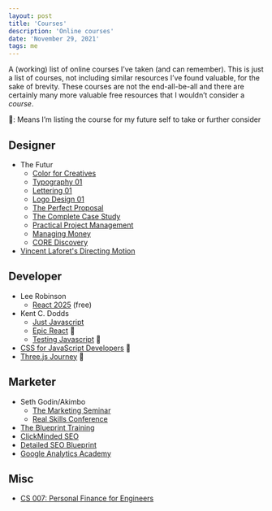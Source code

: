 ```yaml
---
layout: post
title: 'Courses'
description: 'Online courses'
date: 'November 29, 2021'
tags: me
---
```


A (working) list of online courses I’ve taken (and can remember). This is just a list of courses, not including similar resources I’ve found valuable, for the sake of brevity. These courses are not the end-all-be-all and there are certainly many more valuable free resources that I wouldn’t consider a _course_.

📕: Means I’m listing the course for my future self to take or further consider

## Designer
- The Futur
    - [Color for Creatives](https://thefutur.com/course/color-for-creatives)
    - [Typography 01](https://thefutur.com/course/typography-01)
    - [Lettering 01](https://thefutur.com/course/lettering-01)
    - [Logo Design 01](https://thefutur.com/course/logo-design-01)
    - [The Perfect Proposal](https://thefutur.com/course/perfect-proposal)
    - [The Complete Case Study](https://thefutur.com/course/complete-case-study)
    - [Practical Project Management](https://thefutur.com/course/practical-project-management)
    - [Managing Money](https://thefutur.com/course/managing-money)
    - [CORE Discovery](https://thefutur.com/course/core)
- [Vincent Laforet's Directing Motion](https://www.mzed.com/courses/vincent-laforet-directing-motion)


## Developer
- Lee Robinson
    - [React 2025](https://react2025.com/) (free)
- Kent C. Dodds
    - [Just Javascript](https://justjavascript.com/)
    - [Epic React](https://epicreact.dev/) 📕
    - [Testing Javascript](https://testingjavascript.com/) 📕
- [CSS for JavaScript Developers](https://css-for-js.dev/) 📕
- [Three.js Journey](https://threejs-journey.com/) 📕

## Marketer
- Seth Godin/Akimbo
    - [The Marketing Seminar](https://www.akimbo.com/themarketingseminar)
    - [Real Skills Conference](https://www.akimbo.com/realskillsconference)
- [The Blueprint Training](https://theblueprint.training/)
- [ClickMinded SEO](https://www.clickminded.com/)
- [Detailed SEO Blueprint](https://seoblueprint.com/)
- [Google Analytics Academy](https://analytics.google.com/analytics/academy/)

## Misc

- [CS 007: Personal Finance for Engineers](https://cs007.blog/)
